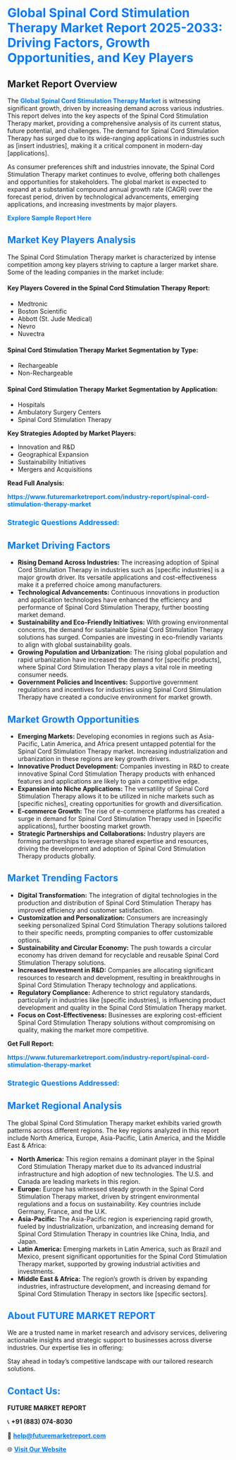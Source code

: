 <h1 style="color: #007BFF;">Global Spinal Cord Stimulation Therapy Market Report 2025-2033: Driving Factors, Growth Opportunities, and Key Players</h1>

<section id="overview">
<h2>Market Report Overview</h2>
<p>The <a href="https://www.futuremarketreport.com/industry-report/spinal-cord-stimulation-therapy-market" style="color: #007BFF; text-decoration: none;"><strong>Global Spinal Cord Stimulation Therapy Market</strong></a> is witnessing significant growth, driven by increasing demand across various industries. This report delves into the key aspects of the Spinal Cord Stimulation Therapy market, providing a comprehensive analysis of its current status, future potential, and challenges. The demand for Spinal Cord Stimulation Therapy has surged due to its wide-ranging applications in industries such as [insert industries], making it a critical component in modern-day [applications].</p>
<p>As consumer preferences shift and industries innovate, the Spinal Cord Stimulation Therapy market continues to evolve, offering both challenges and opportunities for stakeholders. The global market is expected to expand at a substantial compound annual growth rate (CAGR) over the forecast period, driven by technological advancements, emerging applications, and increasing investments by major players.</p>
</section>

<section id="overview">
<p><a href="https://www.futuremarketreport.com/request-sample/reportId=123765" style="color: #007BFF; text-decoration: none;"><strong>Explore Sample Report Here</strong></a></p>
</section>

<section id="key-players">
<h2 style="color: #007BFF;">Market Key Players Analysis</h2>
<p>The Spinal Cord Stimulation Therapy market is characterized by intense competition among key players striving to capture a larger market share. Some of the leading companies in the market include:</p>
<h4>Key Players Covered in the Spinal Cord Stimulation Therapy Report:</h4>
<ul><li>Medtronic</li><li>Boston Scientific</li><li>Abbott (St. Jude Medical)</li><li>Nevro</li><li>Nuvectra</li></ul>
<h4>Spinal Cord Stimulation Therapy Market Segmentation by Type:</h4>
<ul><li>Rechargeable</li><li>Non-Rechargeable</li></ul>

<h4>Spinal Cord Stimulation Therapy Market Segmentation by Application:</h4>
<ul><li>Hospitals</li><li>Ambulatory Surgery Centers</li><li>Spinal Cord Stimulation Therapy</li></ul>
<p><strong>Key Strategies Adopted by Market Players:</strong></p>
<ul>
<li>Innovation and R&D</li>
<li>Geographical Expansion</li>
<li>Sustainability Initiatives</li>
<li>Mergers and Acquisitions</li>
</ul>
</section>

<section>
<p><strong>Read Full Analysis: </strong></p><a href="https://www.futuremarketreport.com/industry-report/spinal-cord-stimulation-therapy-market" style="color: #007BFF; text-decoration: none;"><strong>https://www.futuremarketreport.com/industry-report/spinal-cord-stimulation-therapy-market</strong></a>
<h3 style="color: #007BFF;">Strategic Questions Addressed:</h3>
</section>

<section id="driving-factors">
<h2 style="color: #007BFF;">Market Driving Factors</h2>
<ul>
<li><strong>Rising Demand Across Industries:</strong> The increasing adoption of Spinal Cord Stimulation Therapy in industries such as [specific industries] is a major growth driver. Its versatile applications and cost-effectiveness make it a preferred choice among manufacturers.</li>
<li><strong>Technological Advancements:</strong> Continuous innovations in production and application technologies have enhanced the efficiency and performance of Spinal Cord Stimulation Therapy, further boosting market demand.</li>
<li><strong>Sustainability and Eco-Friendly Initiatives:</strong> With growing environmental concerns, the demand for sustainable Spinal Cord Stimulation Therapy solutions has surged. Companies are investing in eco-friendly variants to align with global sustainability goals.</li>
<li><strong>Growing Population and Urbanization:</strong> The rising global population and rapid urbanization have increased the demand for [specific products], where Spinal Cord Stimulation Therapy plays a vital role in meeting consumer needs.</li>
<li><strong>Government Policies and Incentives:</strong> Supportive government regulations and incentives for industries using Spinal Cord Stimulation Therapy have created a conducive environment for market growth.</li>
</ul>
</section>

<section id="growth-opportunities">
<h2 style="color: #007BFF;">Market Growth Opportunities</h2>
<ul>
<li><strong>Emerging Markets:</strong> Developing economies in regions such as Asia-Pacific, Latin America, and Africa present untapped potential for the Spinal Cord Stimulation Therapy market. Increasing industrialization and urbanization in these regions are key growth drivers.</li>
<li><strong>Innovative Product Development:</strong> Companies investing in R&D to create innovative Spinal Cord Stimulation Therapy products with enhanced features and applications are likely to gain a competitive edge.</li>
<li><strong>Expansion into Niche Applications:</strong> The versatility of Spinal Cord Stimulation Therapy allows it to be utilized in niche markets such as [specific niches], creating opportunities for growth and diversification.</li>
<li><strong>E-commerce Growth:</strong> The rise of e-commerce platforms has created a surge in demand for Spinal Cord Stimulation Therapy used in [specific applications], further boosting market growth.</li>
<li><strong>Strategic Partnerships and Collaborations:</strong> Industry players are forming partnerships to leverage shared expertise and resources, driving the development and adoption of Spinal Cord Stimulation Therapy products globally.</li>
</ul>
</section>

<section id="trending-factors">
<h2 style="color: #007BFF;">Market Trending Factors</h2>
<ul>
<li><strong>Digital Transformation:</strong> The integration of digital technologies in the production and distribution of Spinal Cord Stimulation Therapy has improved efficiency and customer satisfaction.</li>
<li><strong>Customization and Personalization:</strong> Consumers are increasingly seeking personalized Spinal Cord Stimulation Therapy solutions tailored to their specific needs, prompting companies to offer customizable options.</li>
<li><strong>Sustainability and Circular Economy:</strong> The push towards a circular economy has driven demand for recyclable and reusable Spinal Cord Stimulation Therapy solutions.</li>
<li><strong>Increased Investment in R&D:</strong> Companies are allocating significant resources to research and development, resulting in breakthroughs in Spinal Cord Stimulation Therapy technology and applications.</li>
<li><strong>Regulatory Compliance:</strong> Adherence to strict regulatory standards, particularly in industries like [specific industries], is influencing product development and quality in the Spinal Cord Stimulation Therapy market.</li>
<li><strong>Focus on Cost-Effectiveness:</strong> Businesses are exploring cost-efficient Spinal Cord Stimulation Therapy solutions without compromising on quality, making the market more competitive.</li>
</ul>
</section>

<section>
<p><strong>Get Full Report: </strong></p><a href="https://www.futuremarketreport.com/industry-report/spinal-cord-stimulation-therapy-market" style="color: #007BFF; text-decoration: none;"><strong>https://www.futuremarketreport.com/industry-report/spinal-cord-stimulation-therapy-market</strong></a>
<h3 style="color: #007BFF;">Strategic Questions Addressed:</h3>
</section>


<section id="regional-analysis">
<h2 style="color: #007BFF;">Market Regional Analysis</h2>
<p>The global Spinal Cord Stimulation Therapy market exhibits varied growth patterns across different regions. The key regions analyzed in this report include North America, Europe, Asia-Pacific, Latin America, and the Middle East & Africa:</p>
<ul>
<li><strong>North America:</strong> This region remains a dominant player in the Spinal Cord Stimulation Therapy market due to its advanced industrial infrastructure and high adoption of new technologies. The U.S. and Canada are leading markets in this region.</li>
<li><strong>Europe:</strong> Europe has witnessed steady growth in the Spinal Cord Stimulation Therapy market, driven by stringent environmental regulations and a focus on sustainability. Key countries include Germany, France, and the U.K.</li>
<li><strong>Asia-Pacific:</strong> The Asia-Pacific region is experiencing rapid growth, fueled by industrialization, urbanization, and increasing demand for Spinal Cord Stimulation Therapy in countries like China, India, and Japan.</li>
<li><strong>Latin America:</strong> Emerging markets in Latin America, such as Brazil and Mexico, present significant opportunities for the Spinal Cord Stimulation Therapy market, supported by growing industrial activities and investments.</li>
<li><strong>Middle East & Africa:</strong> The region’s growth is driven by expanding industries, infrastructure development, and increasing demand for Spinal Cord Stimulation Therapy in sectors like [specific sectors].</li>
</ul>
</section>

<footer>
<h2 style="color: #007BFF;">About FUTURE MARKET REPORT</h2>
<p>We are a trusted name in market research and advisory services, delivering actionable insights and strategic support to businesses across diverse industries. Our expertise lies in offering:</p>

<p>Stay ahead in today’s competitive landscape with our tailored research solutions.</p>

<h2 style="color: #007BFF;">Contact Us:</h2>
<p><strong>FUTURE MARKET REPORT</strong></p>
<p>📞 <strong>+91 (883) 074-8030</strong></p>
<p>📧 <strong><a href="mailto:help@futuremarketreport.com" style="color: #007BFF;">help@futuremarketreport.com</a></strong></p>
<p>🌐 <strong><a href="https://www.futuremarketreport.com/" style="color: #007BFF;">Visit Our Website</a></strong></p>
</footer>